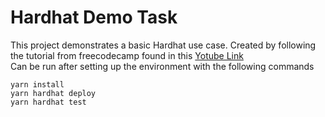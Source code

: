 # Hardhat Demo Task

This project demonstrates a basic Hardhat use case. Created by following the tutorial from freecodecamp found in this [Yotube Link](https://youtu.be/gyMwXuJrbJQ)  
Can be run after setting up the environment with the following commands

```shell
yarn install
yarn hardhat deploy
yarn hardhat test
```
